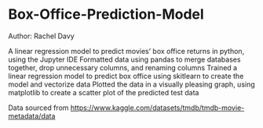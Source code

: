 # Box-Office-Prediction-Model

Author: Rachel Davy

A linear regression model to predict movies’ box office returns in python, using the Jupyter IDE
  Formatted data using pandas to merge databases together, drop unnecessary columns, and renaming columns
  Trained a linear regression model to predict box office using skitlearn to create the model and vectorize data
  Plotted the data in a visually pleasing graph, using matplotlib to create a scatter plot of the predicted test data

Data sourced from https://www.kaggle.com/datasets/tmdb/tmdb-movie-metadata/data
